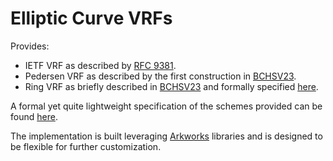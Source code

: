 # Elliptic Curve VRFs

Provides:
- IETF VRF as described by [RFC 9381](https://datatracker.ietf.org/doc/rfc9381).
- Pedersen VRF as described by the first construction in [BCHSV23](https://eprint.iacr.org/2023/002).
- Ring VRF as briefly described in [BCHSV23](https://eprint.iacr.org/2023/002) and formally specified [here](https://github.com/davxy/ring-proof-spec).

A formal yet quite lightweight specification of the schemes provided can be found [here](https://github.com/davxy/bandersnatch-vrfs-spec).

The implementation is built leveraging [Arkworks](https://github.com/arkworks-rs) libraries
and is designed to be flexible for further customization.
